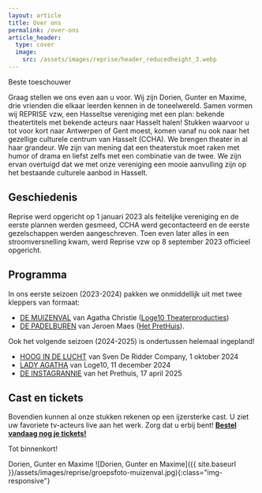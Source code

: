```yaml
---
layout: article
title: Over ons
permalink: /over-ons
article_header:
  type: cover
  image:
    src: /assets/images/reprise/header_reducedheight_3.webp
---
```


Beste toeschouwer

Graag stellen we ons even aan u voor. Wij zijn Dorien, Gunter en Maxime, drie vrienden die elkaar leerden kennen in de toneelwereld.
Samen vormen wij REPRISE vzw, een Hasseltse vereniging met een plan: bekende theatertitels met bekende acteurs naar Hasselt halen!
Stukken waarvoor u tot voor kort naar Antwerpen of Gent moest, komen vanaf nu ook naar het gezellige culturele centrum van Hasselt (CCHA).
We brengen theater in al haar grandeur. We zijn van mening dat een theaterstuk moet raken met humor of drama en liefst zelfs met een combinatie van de twee.
We zijn ervan overtuigd dat we met onze vereniging een mooie aanvulling zijn op het bestaande culturele aanbod in Hasselt.

## Geschiedenis
Reprise werd opgericht op 1 januari 2023 als feitelijke vereniging en de eerste plannen werden gesmeed, CCHA werd gecontacteerd en de eerste gezelschappen werden aangeschreven.
Toen even later alles in een stroomversnelling kwam, werd Reprise vzw op 8 september 2023 officieel opgericht.

## Programma

In ons eerste seizoen (2023-2024) pakken we onmiddellijk uit met twee kleppers van formaat:
- [DE MUIZENVAL](/voorstellingen/de-muizenval) van Agatha Christie ([Loge10 Theaterproducties](https://www.loge10.be/))
- [DE PADELBUREN](/voorstellingen/de-padelburen) van Jeroen Maes ([Het PretHuis](https://www.prethuis.be/)).

Ook het volgende seizoen (2024-2025) is ondertussen helemaal ingepland!
- [HOOG IN DE LUCHT](/voorstellingen/hoog-in-de-lucht) van Sven De Ridder Company, 1 oktober 2024
- [LADY AGATHA](/voorstellingen/lady-agatha) van Loge10, 11 december 2024
- [DE INSTAGRANNIE](/voorstellingen/de-instagrannie) van het Prethuis, 17 april 2025

## Cast en tickets

Bovendien kunnen al onze stukken rekenen op een ijzersterke cast. U ziet uw favoriete tv-acteurs live aan het werk.
Zorg dat u erbij bent! **[Bestel vandaag nog je tickets!](/tickets)**

Tot binnenkort!

Dorien, Gunter en Maxime
![Dorien, Gunter en Maxime]({{ site.baseurl }}/assets/images/reprise/groepsfoto-muizenval.jpg){:class="img-responsive"}
